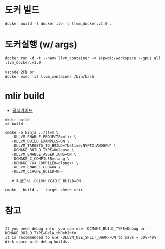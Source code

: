 # 도커 빌드
```docker build -f dockerfile -t llvm_docker:v1.0 .```
# 도커실행 (w/ args)
```
docker run -d -t --name llvm_container -v $(pwd):/workspace --gpus all llvm_docker:v1.0
```
```
vscode 연결 or
docker exec -it llvm_container /bin/bash
```
# mlir build
- [공식가이드](https://mlir.llvm.org/getting_started/)

```
mkdir build
cd build

cmake -G Ninja ../llvm \
   -DLLVM_ENABLE_PROJECTS=mlir \
   -DLLVM_BUILD_EXAMPLES=ON \
   -DLLVM_TARGETS_TO_BUILD="Native;NVPTX;AMDGPU" \
   -DCMAKE_BUILD_TYPE=Release \
   -DLLVM_ENABLE_ASSERTIONS=ON \
   -DCMAKE_C_COMPILER=clang \
   -DCMAKE_CXX_COMPILER=clang++ \
   -DLLVM_ENABLE_LLD=ON \
   -DLLVM_CCACHE_BUILD=OFF

   # 리빌드시 -DLLVM_CCACHE_BUILD=ON

cmake --build . --target check-mlir
```

# 참고
```

If you need debug info, you can use -DCMAKE_BUILD_TYPE=Debug or -DCMAKE_BUILD_TYPE=RelWithDebInfo. 
It is recommended to use -DLLVM_USE_SPLIT_DWARF=ON to save ~ 30%-40% disk space with debug builds.
```